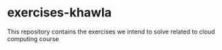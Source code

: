 # exercises-khawla
This repository contains the exercises we intend to solve related to cloud computing course
